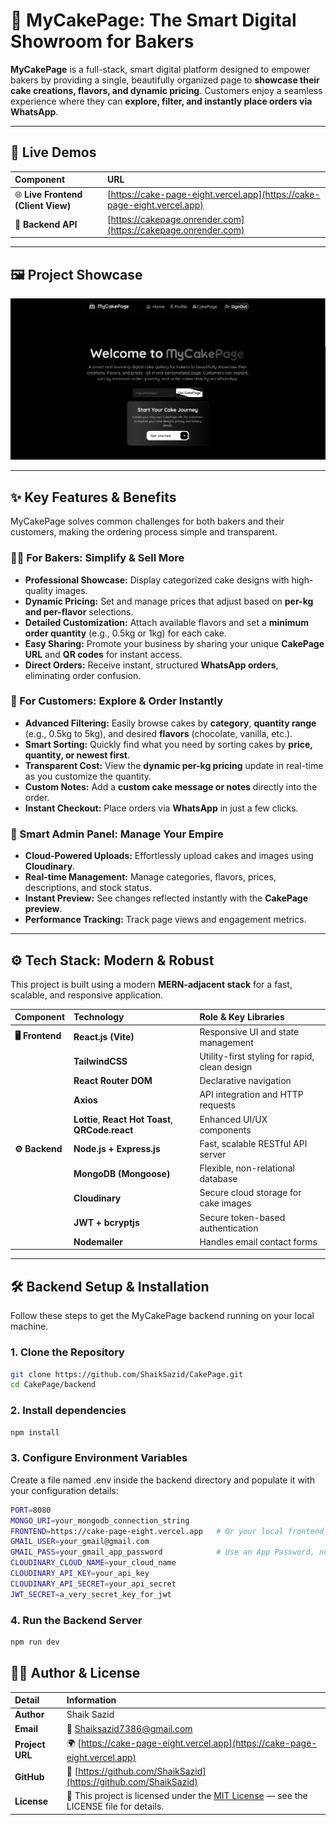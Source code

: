 # 🎂 MyCakePage: The Smart Digital Showroom for Bakers

**MyCakePage** is a full-stack, smart digital platform designed to empower bakers by providing a single, beautifully organized page to **showcase their cake creations, flavors, and dynamic pricing**. Customers enjoy a seamless experience where they can **explore, filter, and instantly place orders via WhatsApp**.

---

## 🚀 Live Demos

| Component | URL |
| :--- | :--- |
| 🌐 **Live Frontend (Client View)** | [https://cake-page-eight.vercel.app](https://cake-page-eight.vercel.app) |
| 🧠 **Backend API** | [https://cakepage.onrender.com](https://cakepage.onrender.com) |

---

## 🖼️ Project Showcase

![Homepage Screenshot](./frontend/src/assets/screenshots/homepage.png)

---

## ✨ Key Features & Benefits

MyCakePage solves common challenges for both bakers and their customers, making the ordering process simple and transparent.

### 👩‍🍳 For Bakers: Simplify & Sell More
- **Professional Showcase:** Display categorized cake designs with high-quality images.  
- **Dynamic Pricing:** Set and manage prices that adjust based on **per-kg and per-flavor** selections.  
- **Detailed Customization:** Attach available flavors and set a **minimum order quantity** (e.g., 0.5kg or 1kg) for each cake.  
- **Easy Sharing:** Promote your business by sharing your unique **CakePage URL** and **QR codes** for instant access.  
- **Direct Orders:** Receive instant, structured **WhatsApp orders**, eliminating order confusion.  

### 🍰 For Customers: Explore & Order Instantly
- **Advanced Filtering:** Easily browse cakes by **category**, **quantity range** (e.g., 0.5kg to 5kg), and desired **flavors** (chocolate, vanilla, etc.).  
- **Smart Sorting:** Quickly find what you need by sorting cakes by **price, quantity, or newest first**.  
- **Transparent Cost:** View the **dynamic per-kg pricing** update in real-time as you customize the quantity.  
- **Custom Notes:** Add a **custom cake message or notes** directly into the order.  
- **Instant Checkout:** Place orders via **WhatsApp** in just a few clicks.  

### 🧠 Smart Admin Panel: Manage Your Empire
- **Cloud-Powered Uploads:** Effortlessly upload cakes and images using **Cloudinary**.  
- **Real-time Management:** Manage categories, flavors, prices, descriptions, and stock status.  
- **Instant Preview:** See changes reflected instantly with the **CakePage preview**.  
- **Performance Tracking:** Track page views and engagement metrics.  

---

## ⚙️ Tech Stack: Modern & Robust

This project is built using a modern **MERN-adjacent stack** for a fast, scalable, and responsive application.

| Component | Technology | Role & Key Libraries |
| :--- | :--- | :--- |
| **🖥️ Frontend** | **React.js (Vite)** | Responsive UI and state management |
|  | **TailwindCSS** | Utility-first styling for rapid, clean design |
|  | **React Router DOM** | Declarative navigation |
|  | **Axios** | API integration and HTTP requests |
|  | **Lottie**, **React Hot Toast**, **QRCode.react** | Enhanced UI/UX components |
| **⚙️ Backend** | **Node.js + Express.js** | Fast, scalable RESTful API server |
|  | **MongoDB (Mongoose)** | Flexible, non-relational database |
|  | **Cloudinary** | Secure cloud storage for cake images |
|  | **JWT + bcryptjs** | Secure token-based authentication |
|  | **Nodemailer** | Handles email contact forms |

---

## 🛠️ Backend Setup & Installation

Follow these steps to get the MyCakePage backend running on your local machine.

### 1. Clone the Repository
```bash
git clone https://github.com/ShaikSazid/CakePage.git
cd CakePage/backend
```

### 2. Install dependencies
```bash
npm install
```

### 3. Configure Environment Variables
Create a file named .env inside the backend directory and populate it with your configuration details:

```bash
PORT=8080
MONGO_URI=your_mongodb_connection_string
FRONTEND=https://cake-page-eight.vercel.app   # Or your local frontend URL
GMAIL_USER=your_gmail@gmail.com
GMAIL_PASS=your_gmail_app_password            # Use an App Password, not your main account password
CLOUDINARY_CLOUD_NAME=your_cloud_name
CLOUDINARY_API_KEY=your_api_key
CLOUDINARY_API_SECRET=your_api_secret
JWT_SECRET=a_very_secret_key_for_jwt
```

### 4. Run the Backend Server
```bash
npm run dev
```

## 👨‍💻 Author & License

| Detail | Information |
| :--- | :--- |
| **Author** | Shaik Sazid |
| **Email** | 📧 [Shaiksazid7386@gmail.com](mailto:Shaiksazid7386@gmail.com) |
| **Project URL** | 🌍 [https://cake-page-eight.vercel.app](https://cake-page-eight.vercel.app) |
| **GitHub** | 🐙 [https://github.com/ShaikSazid](https://github.com/ShaikSazid) |
| **License** | 📜 This project is licensed under the [MIT License](./LICENSE) — see the LICENSE file for details. |
